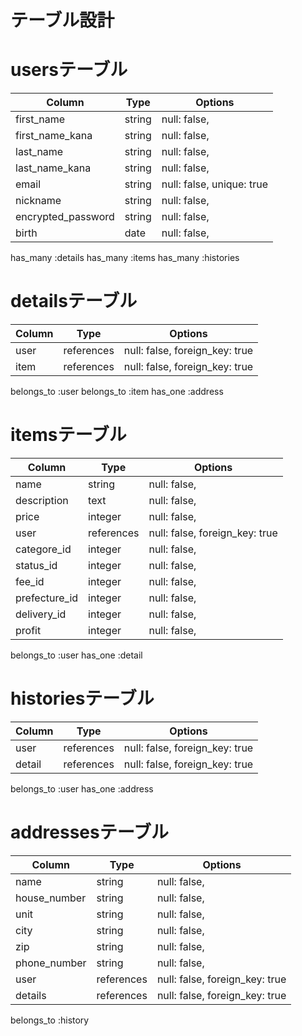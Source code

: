 # テーブル設計

# usersテーブル

| Column             | Type       | Options                        |
| ------------------ | ---------- | ------------------------------ |
| first_name         | string     | null: false,                   |
| first_name_kana    | string     | null: false,                   |
| last_name          | string     | null: false,                   |
| last_name_kana     | string     | null: false,                   |
| email              | string     | null: false,  unique: true     |
| nickname           | string     | null: false,                   |
| encrypted_password | string     | null: false,                   |
| birth              | date       | null: false,                   |

has_many :details
has_many :items
has_many :histories

# detailsテーブル

| Column       | Type       | Options                        |
| ------------ | ---------- | ------------------------------ |
| user         | references | null: false, foreign_key: true |
| item         | references | null: false, foreign_key: true |

belongs_to :user
belongs_to :item
has_one :address

# itemsテーブル

| Column        | Type       | Options                        |
| ------------- | ---------- | ------------------------------ |
| name          | string     | null: false,                   |
| description   | text       | null: false,                   |
| price         | integer    | null: false,                   |
| user          | references | null: false, foreign_key: true |
| categore_id   | integer    | null: false,                   |
| status_id     | integer    | null: false,                   |
| fee_id        | integer    | null: false,                   |
| prefecture_id | integer    | null: false,                   |
| delivery_id   | integer    | null: false,                   |
| profit        | integer    | null: false,                   |

belongs_to :user
has_one :detail

# historiesテーブル
| Column             | Type       | Options                        |
| ------------------ | ---------- | ------------------------------ |
| user               | references | null: false, foreign_key: true |
| detail             | references | null: false, foreign_key: true |

belongs_to :user
has_one :address

# addressesテーブル
| Column             | Type       | Options                        |
| ------------------ | ---------- | ------------------------------ |
| name               | string     | null: false,                   |
| house_number       | string     | null: false,                   |
| unit               | string     | null: false,                   |
| city               | string     | null: false,                   |
| zip                | string     | null: false,                   |
| phone_number       | string     | null: false,                   |
| user               | references | null: false, foreign_key: true |
| details            | references | null: false, foreign_key: true |

belongs_to :history